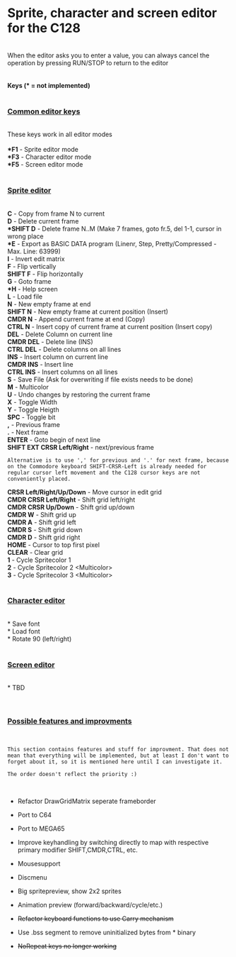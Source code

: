 # Sprite, character and screen editor for the C128<br>
<br>
When the editor asks you to enter a value, you can always cancel the operation by pressing RUN/STOP to return to the editor<br>
<br>
<br>
<b>Keys (* = not implemented)</b><br>
<br>

### <u><b>Common editor keys</b></u><br>
<br>
These keys work in all editor modes<br>
<br>
<b>*F1</b> - Sprite editor mode<br>
<b>*F3</b> - Character editor mode<br>
<b>*F5</b> - Screen editor mode<br>
<br>

### <b><u>Sprite editor</u></b><br>
<br>
<b>C</b> - Copy from frame N to current<br>
<b>D</b> - Delete current frame<br>
<b>*SHIFT D</b> - Delete frame N..M (Make 7 frames, goto fr.5, del 1-1, cursor in wrong place<br>
<b>*E</b> - Export as BASIC DATA program (Linenr, Step, Pretty/Compressed - Max. Line: 63999)<br>
<b>I</b> - Invert edit matrix<br>
<b>F</b> - Flip vertically<br>
<b>SHIFT F</b> - Flip horizontally<br>
<b>G</b> - Goto frame<br>
<b>*H</b> - Help screen<br>
<b>L</b> - Load file<br>
<b>N</b> - New empty frame at end<br>
<b>SHIFT N</b> - New empty frame at current position (Insert)<br>
<b>CMDR N</b> - Append current frame at end (Copy)<br>
<b>CTRL N</b> - Insert copy of current frame at current position (Insert copy)<br>
<b>DEL</b> - Delete Column on current line<br>
<b>CMDR DEL</b> - Delete line (INS)<br>
<b>CTRL DEL</b> - Delete columns on all lines<br>
<b>INS</b> - Insert column on current line<br>
<b>CMDR INS</b> - Insert line<br>
<b>CTRL INS</b> - Insert columns on all lines<br>
<b>S</b> - Save File (Ask for overwriting if file exists needs to be done)<br>
<b>M</b> - Multicolor<br>
<b>U</b> - Undo changes by restoring the current frame<br>
<b>X</b> - Toggle Width<br>
<b>Y</b> - Toggle Heigth<br>
<b>SPC</b> - Toggle bit<br>
<b>,</b> - Previous frame<br>
<b>.</b> - Next frame<br>
<b>ENTER</b> - Goto begin of next line<br>
<b>SHIFT EXT CRSR Left/Right</b> - next/previous frame<br>

    Alternative is to use ',' for previous and '.' for next frame, because on the Commodore keyboard SHIFT-CRSR-Left is already needed for regular cursor left movement and the C128 cursor keys are not conveniently placed.

<b>CRSR Left/Right/Up/Down</b> - Move cursor in edit grid<br>
<b>CMDR CRSR Left/Right</b> - Shift grid left/right<br>
<b>CMDR CRSR Up/Down</b> - Shift grid up/down<br>
<b>CMDR W</b> - Shift grid up<br>
<b>CMDR A</b> - Shift grid left<br>
<b>CMDR S</b> - Shift grid down<br>
<b>CMDR D</b> - Shift grid right<br>
<b>HOME</b> - Cursor to top first pixel<br>
<b>CLEAR</b> - Clear grid<br>
<b>1</b> - Cycle Spritecolor 1<br>
<b>2</b> - Cycle Spritecolor 2 &lt;Multicolor&gt;<br>
<b>3</b> - Cycle Spritecolor 3 &lt;Multicolor&gt;<br>
<br>
### <u><b>Character editor</b></u><br>
<br>
* Save font<br>
* Load font<br>
* Rotate 90 (left/right)<br>
<br>

### <u><b>Screen editor</b></u>
<br>
* TBD<br>
<br>
<br>

### <u><b>Possible features and improvments</b></u><br>
<br>

    This section contains features and stuff for improvment. That does not mean that everything will be implemented, but at least I don't want to forget about it, so it is mentioned here until I can investigate it.

    The order doesn't reflect the priority :)
<br>


* Refactor DrawGridMatrix seperate frameborder<br>
* Port to C64<br>
* Port to MEGA65<br>
* Improve keyhandling by switching directly to map with respective primary modifier SHIFT,CMDR,CTRL, etc.<br>
* Mousesupport<br>
* Discmenu<br>
* Big spritepreview, show 2x2 sprites<br>
* Animation preview (forward/backward/cycle/etc.)<br>

* <s>Refactor keyboard functions to use Carry mechanism</s><br>
* Use .bss segment to remove uninitialized bytes from * binary<br>
* <s>NoRepeat keys no longer working</s><br>
